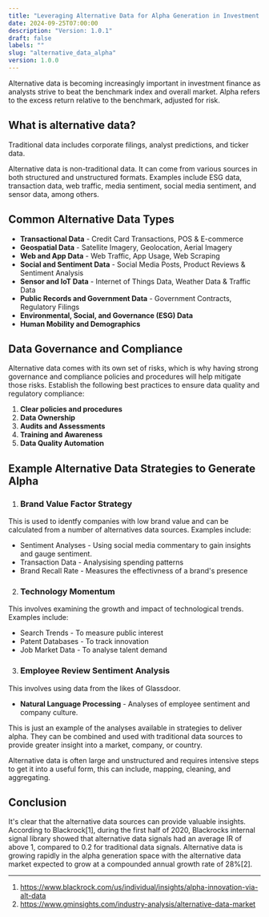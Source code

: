 ```yaml
---
title: "Leveraging Alternative Data for Alpha Generation in Investment Strategies"
date: 2024-09-25T07:00:00
description: "Version: 1.0.1"
draft: false
labels: ""
slug: "alternative_data_alpha"
version: 1.0.0
---
```


<!-- <img class="preview" src="../../images/alternative_data_alpha.jpg" alt="Couple of rabbits in suits analysing data"> -->



Alternative data is becoming increasingly important in investment finance as analysts strive to beat the benchmark index and overall market. Alpha refers to the excess return relative to the benchmark, adjusted for risk.


## What is alternative data?
Traditional data includes corporate filings, analyst predictions, and ticker data.

Alternative data is non-traditional data. It can come from various sources in both structured and unstructured formats. Examples include ESG data, transaction data, web traffic, media sentiment, social media sentiment, and sensor data, among others.

## Common Alternative Data Types
+ **Transactional Data** - Credit Card Transactions, POS & E-commerce
+ **Geospatial Data** - Satellite Imagery, Geolocation, Aerial Imagery
+ **Web and App Data** - Web Traffic, App Usage, Web Scraping
+ **Social and Sentiment Data** - Social Media Posts, Product Reviews & Sentiment Analysis
+ **Sensor and IoT Data** - Internet of Things Data, Weather Data & Traffic Data
+ **Public Records and Government Data** - Government Contracts, Regulatory Filings
+ **Environmental, Social, and Governance (ESG) Data**
+ **Human Mobility and Demographics**


## Data Governance and Compliance

Alternative data comes with its own set of risks, which is why having strong governance and compliance policies and procedures will help mitigate those risks. Establish the following best practices to ensure data quality and regulatory compliance:

1. **Clear policies and procedures**
2. **Data Ownership**
3. **Audits and Assessments**
4. **Training and Awareness**
5. **Data Quality Automation**


## Example Alternative Data Strategies to Generate Alpha

1. ### Brand Value Factor Strategy

This is used to identfy companies with low brand value and can be calculated from a number of alternatives data sources. Examples include:

+ Sentiment Analyses - Using social media commentary to gain insights and gauge sentiment.
+ Transaction Data - Analysising spending patterns
+ Brand Recall Rate - Measures the effectivness of a brand's presence 

2. ### Technology Momentum

This involves examining the growth and impact of technological trends. Examples include:

+ Search Trends - To measure public interest
+ Patent Databases - To track innovation
+ Job Market Data - To analyse talent demand

3. ### Employee Review Sentiment Analysis

This involves using data from the likes of Glassdoor.

+ **Natural Language Processing** - Analyses of employee sentiment and company culture.

This is just an example of the analyses available in strategies to deliver alpha. They can be combined and used with traditional data sources to provide greater insight into a market, company, or country.

Alternative data is often large and unstructured and requires intensive steps to get it into a useful form, this can include, mapping, cleaning, and aggregating.

## Conclusion

It's clear that the alternative data sources can provide valuable insights. According to Blackrock[1], during the first half of 2020, Blackrocks internal signal library showed that alternative data signals had an average IR of above 1, compared to 0.2 for traditional data signals. Alternative data is growing rapidly in the alpha generation space with the alternative data market expected to grow at a compounded annual growth rate of 28%[2].

----

1. https://www.blackrock.com/us/individual/insights/alpha-innovation-via-alt-data
2. https://www.gminsights.com/industry-analysis/alternative-data-market

